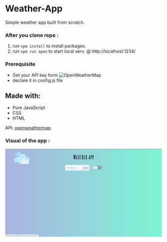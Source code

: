 # Weather-App

Simple weather app built from scratch.

### After you clone repo :

1. run `npm install` to install packages.
2. run `npm run open` to start local serv. @ http://localhost:1234/

### Prerequisite 
* Get your API key form ![OpenWeatherMap](http://openweathermap.org)
* declare it in config.js file
## Made with:
 
 * Pure JavaScript
 * CSS
 * HTML

API: [openweathermap](http://openweathermap.org/).

### Visual of the app :  
![wappVis](https://raw.githubusercontent.com/Max1mmus/Weather-App/master/weatherapp.gif)
